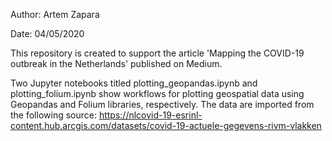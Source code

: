 Author: Artem Zapara

Date: 04/05/2020

This repository is created to support the article 'Mapping the COVID-19 outbreak in the Netherlands' published on Medium.

Two Jupyter notebooks titled plotting_geopandas.ipynb and plotting_folium.ipynb show workflows for plotting geospatial data using Geopandas and Folium libraries, respectively. The data are imported from the following source: https://nlcovid-19-esrinl-content.hub.arcgis.com/datasets/covid-19-actuele-gegevens-rivm-vlakken
